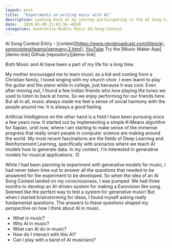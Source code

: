 ```yaml
---
layout: post
title:  "Experiments on writing music with AI"
description: Looking back at my journey participating in the AI Song Contest
date:   2020-05-09 21:03:36 +0530
categories: Generative-Models Music AI-Song-Contest
---
```


AI Song Contest Entry - [contest][https://www.vprobroadcast.com/titles/ai-songcontest/teams/germany-2.html], [YouTube][song-link]
Try the [Music Maker App][demo-link]
Github [repository][demo-link]

Both Music and AI have been a part of my life for a long time.

My mother encouraged me to learn music as a kid and coming from a Christian family, I loved singing with my church choir. I even learnt to play the guitar and the piano while in college, just because it was cool. Even after moving out, I found a few Indian friends who love playing the tunes we used to listen to back at home. So we enjoy performing for our friends here. But all in all, music always made me feel a sense of social harmony with the people around me. It is always a good feeling.

Artificial Intelligence on the other hand is a field I have been pursuing since a few years now. It started out by implementing a simple K-Means algorithm for Xapian, until now, where I am starting to make sense of the immense progress that really smart people in computer science are making around the world. My most recent fascinations are the fields of Deep Learning and Reinforcement Learning, specifically with scenarios where we teach AI models how to generate data. In my context, I'm interested in generative models for musical applications. :D

While I had been planning to experiment with generative models for music, I had never taken time out to answer all the questions that needed to be answered for the experiment to be developed. So when the idea of an AI Song Contest landed on my consciousness, I was pumped. We had three months to develop an AI-driven-system for making a Eurovision like song. Seemed like the perfect way to test a system for generative music! But when I started brainstorming for ideas, I found myself asking really fundamental questions. The answers to these questions shaped my perspective on how I think about AI in music. 


- What is music?
- Why AI in music?
- What can AI do in music?
- How do I interact with this AI?
- Can I play with a band of AI musicians?


[github-repo]: https://github.com/richhiey1996/music-maker
[demo-app]:   https://ai-music-maker.herokuapp.com
[song-link]: https://www.youtube.com/watch?v=BNRd4eo-ePk
